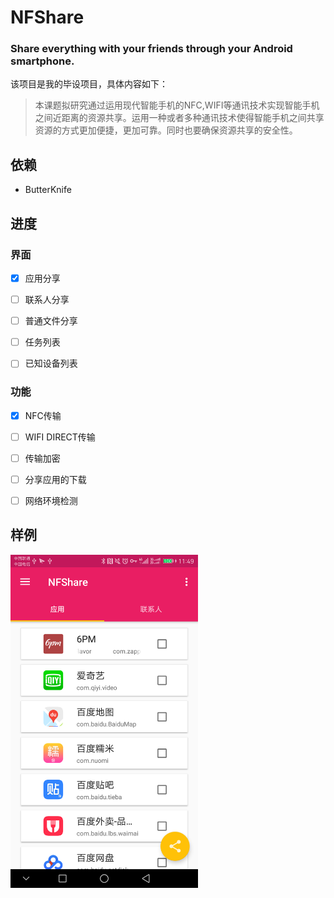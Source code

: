 # NFShare
### Share everything with your friends through your Android smartphone.
该项目是我的毕设项目，具体内容如下：
> 本课题拟研究通过运用现代智能手机的NFC,WIFI等通讯技术实现智能手机之间近距离的资源共享。运用一种或者多种通讯技术使得智能手机之间共享资源的方式更加便捷，更加可靠。同时也要确保资源共享的安全性。

## 依赖
- ButterKnife

## 进度

### 界面
- [x] 应用分享
- [ ] 联系人分享
- [ ] 普通文件分享
- [ ] 任务列表
- [ ] 已知设备列表


### 功能
- [x] NFC传输
- [ ] WIFI DIRECT传输
- [ ] 传输加密
- [ ] 分享应用的下载
- [ ] 网络环境检测


## 样例
<img src="https://github.com/clverpanda/NFShare/blob/master/sample/sample_app_share.png" width = "300" alt="图片名称" align=center />
